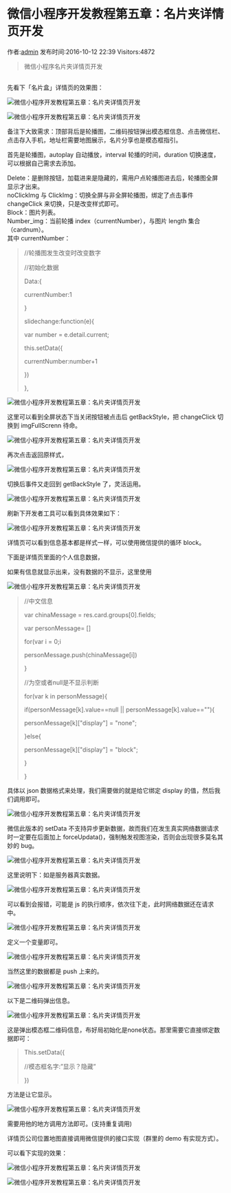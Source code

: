 # 微信小程序开发教程第五章：名片夹详情页开发 
作者:<a href="space-uid-1.html">admin</a>          发布时间:2016-10-12 22:39          Visitors:4872
> 微信小程序名片夹详情页开发
##

先看下「名片盒」详情页的效果图：

![微信小程序开发教程第五章：名片夹详情页开发](http://www.wxapp-union.com/data/attachment/portal/201610/12/231552p8qczt9qpqs9stiz.jpeg)

![微信小程序开发教程第五章：名片夹详情页开发](http://www.wxapp-union.com/data/attachment/portal/201610/12/231552nfkxpjcfpjjjlz8j.jpeg)

备注下大致需求：顶部背后是轮播图，二维码按钮弹出模态框信息、点击微信栏、点击存入手机，地址栏需要地图展示，名片分享也是模态框指引。

首先是轮播图，autoplay 自动播放，interval 轮播的时间，duration 切换速度，可以根据自己需求去添加。

Delete：是删除按钮，加载进来是隐藏的，需用户点轮播图进去后，轮播图全屏显示才出来。  
noClickImg 与 ClickImg：切换全屏与非全屏轮播图，绑定了点击事件 changeClick 来切换，只是改变样式即可。  
Block：图片列表。  
Number_img：当前轮播 index（currentNumber），与图片 length 集合（cardnum）。  
其中 currentNumber：

> //轮播图发生改变时改变数字
>
> //初始化数据
>
> Data:{
>
> currentNumber:1
>
> }
>
> slidechange:function(e){
>
> var number = e.detail.current;
>
> this.setData({
>
> currentNumber:number+1
>
> })
>
> },

![微信小程序开发教程第五章：名片夹详情页开发](http://www.wxapp-union.com/data/attachment/portal/201610/12/231552wo044zsc5skyos4v.jpeg)

这里可以看到全屏状态下当关闭按钮被点击后 getBackStyle，把 changeClick 切换到 imgFullScrenn 待命。

![微信小程序开发教程第五章：名片夹详情页开发](http://www.wxapp-union.com/data/attachment/portal/201610/12/231552yvxjooo4xm66kv0g.jpeg)

再次点击返回原样式，

![微信小程序开发教程第五章：名片夹详情页开发](http://www.wxapp-union.com/data/attachment/portal/201610/12/231552gizgez4wvakwkvhh.jpeg)

切换后事件又走回到 getBackStyle 了，灵活运用。

![微信小程序开发教程第五章：名片夹详情页开发](http://www.wxapp-union.com/data/attachment/portal/201610/12/231552rxeryfd2yg8fa27g.jpeg)

刷新下开发者工具可以看到具体效果如下：

![微信小程序开发教程第五章：名片夹详情页开发](http://www.wxapp-union.com/data/attachment/portal/201610/12/231552lrnr1w7bote1o19q.jpeg)

详情页可以看到信息基本都是样式一样，可以使用微信提供的循环 block。

下面是详情页里面的个人信息数据，

如果有信息就显示出来，没有数据的不显示，这里使用

![微信小程序开发教程第五章：名片夹详情页开发](http://www.wxapp-union.com/data/attachment/portal/201610/12/231552qyjw9q999jeeo4aw.jpeg)

> //中文信息
>
> var chinaMessage = res.card.groups[0].fields;
>
> var personMessage= []
>
> for(var i = 0;i
>
> personMessage.push(chinaMessage[i])
>
> }
>
> //为空或者null是不显示判断
>
> for(var k in personMessage){
>
> if(personMessage[k].value==null || personMessage[k].value==""){
>
> personMessage[k]["display"] = "none";
>
> }else{
>
> personMessage[k]["display"] = "block";
>
> }
>
> }

具体以 json 数据格式来处理，我们需要做的就是给它绑定 display 的值，然后我们调用即可。

![微信小程序开发教程第五章：名片夹详情页开发](http://www.wxapp-union.com/data/attachment/portal/201610/12/231552i2zspfvs36fn36f3.jpeg)

微信此版本的 setData 不支持异步更新数据，故而我们在发生真实网络数据请求时一定要在后面加上
forceUpdata()，强制触发视图渲染，否则会出现很多莫名其妙的 bug。

![微信小程序开发教程第五章：名片夹详情页开发](http://www.wxapp-union.com/data/attachment/portal/201610/12/231552eiul1gtaaa36tva1.jpeg)

这里说明下：如是服务器真实数据。

![微信小程序开发教程第五章：名片夹详情页开发](http://www.wxapp-union.com/data/attachment/portal/201610/12/231552mndyngly5uey6vy5.jpeg)

可以看到会报错，可能是 js 的执行顺序，依次往下走，此时网络数据还在请求中。

![微信小程序开发教程第五章：名片夹详情页开发](http://www.wxapp-union.com/data/attachment/portal/201610/12/231552mvddpvtwr1dr34s0.jpeg)

定义一个变量即可。

![微信小程序开发教程第五章：名片夹详情页开发](http://www.wxapp-union.com/data/attachment/portal/201610/12/231552qf0nhdexrxrqyq0q.jpeg)

当然这里的数据都是 push 上来的。

![微信小程序开发教程第五章：名片夹详情页开发](http://www.wxapp-union.com/data/attachment/portal/201610/12/231552ef8e0ofiif3z2ahe.jpeg)

以下是二维码弹出信息。

![微信小程序开发教程第五章：名片夹详情页开发](http://www.wxapp-union.com/data/attachment/portal/201610/12/231552o9b5jql5dqe4el48.jpeg)

这是弹出模态框二维码信息，布好局初始化是none状态。那里需要它直接绑定数据即可：

> This.setData({
>
> //模态框名字:”显示？隐藏”
>
> })

方法是让它显示。

![微信小程序开发教程第五章：名片夹详情页开发](http://www.wxapp-union.com/data/attachment/portal/201610/12/231552dlj2hk7cscwsminh.jpeg)

需要用他的地方调用方法即可。(支持重复调用)

详情页公司位置地图直接调用微信提供的接口实现（群里的 demo 有实现方式）。

可以看下实现的效果：

![微信小程序开发教程第五章：名片夹详情页开发](http://www.wxapp-union.com/data/attachment/portal/201610/12/231552vl99b34t8lgvchvu.jpeg)

![微信小程序开发教程第五章：名片夹详情页开发](http://www.wxapp-union.com/data/attachment/portal/201610/12/231552u8txzzwwlkcbkb00.jpeg)


